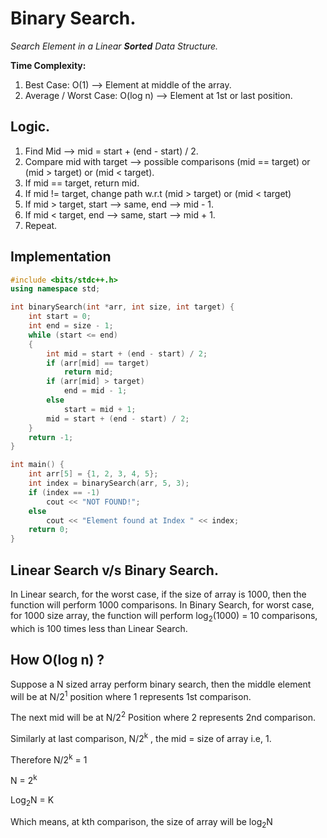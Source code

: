 # Binary Search.

_Search Element in a Linear **Sorted** Data Structure._

**Time Complexity:**

1. Best Case: O(1) --> Element at middle of the array.
2. Average / Worst Case: O(log n) --> Element at 1st or last position.

## Logic.

1. Find Mid --> mid = start + (end - start) / 2.
2. Compare mid with target --> possible comparisons (mid == target) or (mid > target) or (mid < target).
3. If mid == target, return mid.
4. If mid != target, change path w.r.t (mid > target) or (mid < target)
5. If mid > target, start --> same, end --> mid - 1.
6. If mid < target, end --> same, start --> mid + 1.
7. Repeat.

## Implementation

```cpp
#include <bits/stdc++.h>
using namespace std;

int binarySearch(int *arr, int size, int target) {
    int start = 0;
    int end = size - 1;
    while (start <= end)
    {
        int mid = start + (end - start) / 2;
        if (arr[mid] == target)
            return mid;
        if (arr[mid] > target)
            end = mid - 1;
        else
            start = mid + 1;
        mid = start + (end - start) / 2;
    }
    return -1;
}

int main() {
    int arr[5] = {1, 2, 3, 4, 5};
    int index = binarySearch(arr, 5, 3);
    if (index == -1)
        cout << "NOT FOUND!";
    else
        cout << "Element found at Index " << index;
    return 0;
}

```

## Linear Search v/s Binary Search.

In Linear search, for the worst case, if the size of array is 1000, then the function will perform 1000 comparisons.
In Binary Search, for worst case, for 1000 size array, the function will perform log<sub>2</sub>(1000) = 10 comparisons,
which is 100 times less than Linear Search.

## How O(log n) ?

Suppose a N sized array perform binary search, then the middle element will be at N/2<sup>1</sup> position where 1 represents 1st comparison.

The next mid will be at N/2<sup>2</sup> Position where 2 represents 2nd comparison.

Similarly at last comparison, N/2<sup>k</sup> , the mid = size of array i.e, 1.

Therefore N/2<sup>k</sup> = 1

N = 2<sup>k</sup>

Log<sub>2</sub>N = K

Which means, at kth comparison, the size of array will be log<sub>2</sub>N
